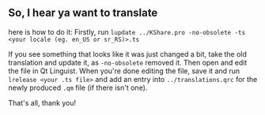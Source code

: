 ## So, I hear ya want to translate
here is how to do it:
Firstly, run `lupdate ../KShare.pro -no-obsolete -ts <your locale (eg. en_US or sr_RS)>.ts`

If you see something that looks like it was just changed a bit, take the old translation and update it, as `-no-obsolete` removed it.
Then open and edit the file in Qt Linguist.
When you're done editing the file, save it and run `lrelease <your .ts file>` and add an entry into `../translations.qrc` for the newly produced `.qm` file (if there isn't one).

That's all, thank you!
